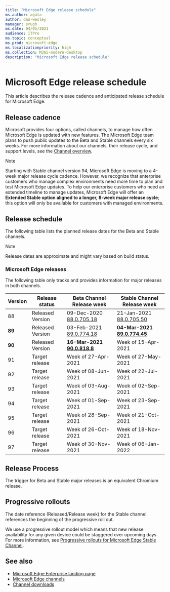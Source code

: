 ```yaml
---
title: "Microsoft Edge release schedule"
ms.author: aguta
author: dan-wesley
manager: srugh
ms.date: 04/05/2021
audience: ITPro
ms.topic: conceptual
ms.prod: microsoft-edge
ms.localizationpriority: high
ms.collection: M365-modern-desktop
description: "Microsoft Edge release schedule"
---
```


# Microsoft Edge release schedule

This article describes the release cadence and anticipated release schedule for Microsoft Edge.

## Release cadence

Microsoft provides four options, called channels, to manage how often Microsoft Edge is updated with new features. The Microsoft Edge team plans to push public updates to the Beta and Stable channels every six weeks. For more information about our channels, their release cycle, and support levels, see the [Channel overview](./microsoft-edge-channels.md#channel-overview).

> [!NOTE]
> Starting with Stable channel version 94, Microsoft Edge is moving to a 4-week major release cycle cadence. However, we recognize that enterprise customers who manage complex environments need more time to plan and test Microsoft Edge updates. To help our enterprise customers who need an extended timeline to manage updates, Microsoft Edge will offer an **Extended Stable option aligned to a longer, 8-week major release cycle**; this option will only be available for customers with managed environments.

## Release schedule

The following table lists the planned release dates for the Beta and Stable channels.

> [!NOTE]
> Release dates are approximate and might vary based on build status.

### Microsoft Edge releases

The following table only tracks and provides information for major releases in both channels.

| Version | Release status | Beta Channel<br>Release week | Stable Channel<br>Release week |
|---------|-----|------|--------|
| 88 | Released<br>Version | 09-Dec-2020<br>[88.0.705.18](./microsoft-edge-relnote-beta-channel.md#version-88070518-december-9) | 21-Jan-2021<br>[88.0.705.50](./microsoft-edge-relnote-stable-channel.md#version-88070550-january-21)|
| **89** | Released<br>Version | 03-Feb-2021<br>[89.0.774.18](./microsoft-edge-relnote-beta-channel.md#version-89077418-february-3) | **04-Mar-2021**<br>**[89.0.774.45](./microsoft-edge-relnote-stable-channel.md#version-89077445-march-4)** |
| **90** | Released<br>Version | **16-Mar-2021**<br>**[90.0.818.8](./microsoft-edge-relnote-beta-channel.md#version-9008188-march-16)** | Week of 15-Apr-2021 |
| 91 | Target release | Week of 27-Apr-2021 | Week of 27-May-2021 |
| 92 | Target release | Week of 08-Jun-2021 | Week of 22-Jul-2021 |
| 93 | Target release | Week of 03-Aug-2021 | Week of 02-Sep-2021 |
| 94 | Target release | Week of 01-Sep-2021 | Week of 23-Sep-2021 |
| 95 | Target release | Week of 28-Sep-2021 | Week of 21-Oct-2021 |
| 96 | Target release | Week of 26-Oct-2021 | Week of 18-Nov-2021 |
| 97 | Target release | Week of 30-Nov-2021 | Week of 06-Jan-2022 |

## Release Process

The trigger for Beta and Stable major releases is an equivalent Chromium release.

## Progressive rollouts

The date reference (Released/Release week) for the Stable channel references the beginning of the progressive roll out.

We use a progressive rollout model which means that new release availability for any given device could be staggered over upcoming days. For more information, see [Progressive rollouts for Microsoft Edge Stable Channel](microsoft-edge-update-progressive-rollout.md).

## See also

- [Microsoft Edge Enterprise landing page](https://aka.ms/EdgeEnterprise)
- [Microsoft Edge channels](microsoft-edge-channels.md)
- [Channel downloads](https://www.microsoft.com/edge/business/download)